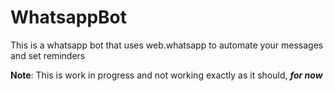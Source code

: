 # WhatsappBot

This is a whatsapp bot that uses web.whatsapp to automate your messages and set reminders

**Note**: This is work in progress and not working exactly as it should, **_for now_**
